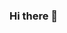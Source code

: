 ### Hi there 👋

<!--
**PrakharBuliya/PrakharBuliya** is a ✨ _special_ ✨ repository because its `README.md` (this file) appears on your GitHub profile.

Here are some ideas to get you started:

- 🔭 I’m currently working on Foor Ordering App (Food-Vila)
- 🌱 I’m currently learning React JS.
- 👯 I’m looking to collaborate on React Js Projects.
- 🤔 I’m looking for help with ...
- 💬 Ask me about React JS.
- 📫 How to reach me: prakharbuliya02@gmail.com
- 😄 Pronouns: ...
- ⚡ Fun fact: ...
-->
